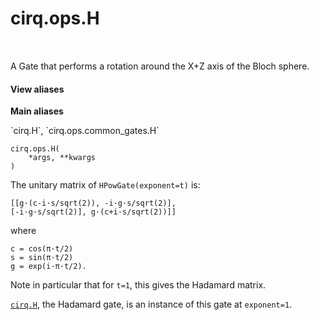 <div itemscope itemtype="http://developers.google.com/ReferenceObject">
<meta itemprop="name" content="cirq.ops.H" />
<meta itemprop="path" content="Stable" />
</div>

# cirq.ops.H

<!-- Insert buttons and diff -->

<table class="tfo-notebook-buttons tfo-api" align="left">

</table>



A Gate that performs a rotation around the X+Z axis of the Bloch sphere.

<section class="expandable">
  <h4 class="showalways">View aliases</h4>
  <p>
<b>Main aliases</b>
<p>`cirq.H`, `cirq.ops.common_gates.H`</p>
</p>
</section>

<pre class="devsite-click-to-copy prettyprint lang-py tfo-signature-link">
<code>cirq.ops.H(
    *args, **kwargs
)
</code></pre>



<!-- Placeholder for "Used in" -->

The unitary matrix of ``HPowGate(exponent=t)`` is:

    [[g·(c-i·s/sqrt(2)), -i·g·s/sqrt(2)],
    [-i·g·s/sqrt(2)], g·(c+i·s/sqrt(2))]]

where

    c = cos(π·t/2)
    s = sin(π·t/2)
    g = exp(i·π·t/2).

Note in particular that for `t=1`, this gives the Hadamard matrix.

<a href="../../cirq/ops/H.md"><code>cirq.H</code></a>, the Hadamard gate, is an instance of this gate at `exponent=1`.